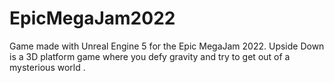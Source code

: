 # EpicMegaJam2022
 Game made with Unreal Engine 5 for the Epic MegaJam 2022. Upside Down is a 3D platform game where you defy gravity and try to get out of a mysterious world .
